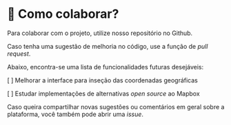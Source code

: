 # 🤝 Como colaborar?

Para colaborar com o projeto, utilize nosso repositório no Github.

Caso tenha uma sugestão de melhoria no código, use a função de _pull request_.

Abaixo, encontra-se uma lista de funcionalidades futuras desejáveis:

\[ ] Melhorar a interface para inseção das coordenadas geográficas

\[ ] Estudar implementações de alternativas _open source_ ao Mapbox

Caso queira compartilhar novas sugestões ou comentários em geral sobre a plataforma, você também pode abrir uma _issue_.
